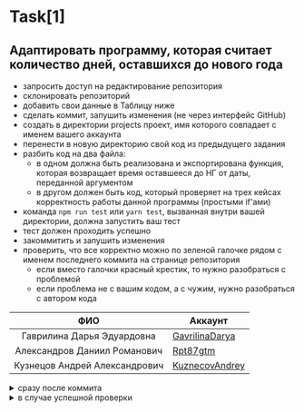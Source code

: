 # Task[1]
## Адаптировать программу, которая считает количество дней, оставшихся до нового года
- запросить доступ на редактирование репозитория
- склонировать репозиторий
- добавить свои данные в Таблицу ниже
- сделать коммит, запушить изменения (не через интерфейс GitHub)
- создать в директории projects проект, имя которого совпадает с именем вашего аккаунта
- перенести в новую директорию свой код из предыдущего задания
- разбить код на два файла:
	- в одном должна быть реализована и экспортирована функция, которая возвращает время оставшееся до НГ от даты, переданной аргументом
	- в другом должен быть код, который проверяет на трех кейсах корректность работы данной программы (простыми if'ами)
- команда `npm run test` или `yarn test`, вызванная внутри вашей директории, должна запустить ваш тест
- тест должен проходить успешно
- закоммитить и запушить изменения
- проверить, что все корректно можно по зеленой галочке рядом с именем последнего коммита на странице репозитория
	- если вместо галочки красный крестик, то нужно разобраться с проблемой
	- если проблема не с вашим кодом, а с чужим, нужно разобраться с автором кода


| ФИО | Аккаунт |
| :-:	|  ---	|
| Гаврилина Дарья Эдуардовна | [GavrilinaDarya](https://github.com/GavrilinaDarya) |
| Александров Даниил Романович | [Rpt87gtm](https://github.com/Rpt87gtm) |
| Кузнецов Андрей Александрович | [KuznecovAndrey](https://github.com/hmniaq) |


<details>
<summary>сразу после коммита</summary>
  
![image](https://github.com/user-attachments/assets/add43f8e-a0aa-4f7d-bad9-e93955cebd86)
![image](https://github.com/user-attachments/assets/72fd9179-2062-448a-b4c7-67e7a99a3e14)
</details>

<details>
<summary>в случае успешной проверки</summary>
  
![image](https://github.com/user-attachments/assets/f7e5bd84-be0c-4711-905f-a1f45daa5860)
![image](https://github.com/user-attachments/assets/fb3652b2-0103-4d83-b1e1-8305f0cc8fa8)
</details>